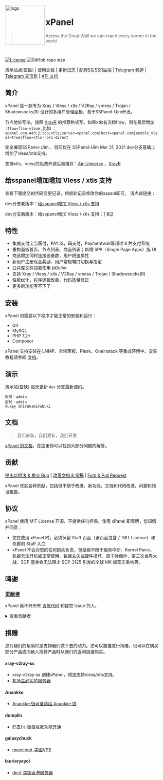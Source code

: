 <img src="https://cdn.jsdelivr.net/npm/skx@0.1.3/img/uim-logo-round.png" alt="logo" width="130" height="130" align="left" />

<h1>xPanel</h1>

> Across the Great Wall we can reach every corner in the world

<br/>

[![License](https://img.shields.io/github/license/Anankke/SSPanel-Uim?style=flat-square)](https://github.com/xray-v2ray-ss/xPanel/blob/master/LICENSE)
![GitHub repo size](https://img.shields.io/github/repo-size/anankke/sspanel-uim?style=flat-square&color=328657)

演示站点(暂缺) | [使用文档](https://wiki.sspanel.host) | [更新日志](https://github.com/xray-v2ray-ss/xPanel/releases) | [配套SS/SSR后端](https://github.com/Anankke/shadowsocks-mod) | [Telegram 频道](https://t.me/XrayPanel) | [Telegram 交流群](https://t.me/xPanelChat) | [API 文档](https://marcosteam.gitbook.io/sspanel-api/)

## 简介

xPanel 是一款专为 Xray / Vless / xtls / V2Ray / vmess / Trojan / Shadowsocks(R) 设计的多用户管理面板，基于SSPanel-Uim开发。

节点地址写法，按照 [XrayR](https://github.com/XrayR-project/XrayR) 的推荐格式写。如果xtls有流控flow，则在最后增加: 
`|flow=flow-vlaue`  ,比如 ：
`xpanel.com;443;2;tcp;xtls;server=xpanel.com|host=xpanel.com|enable_vless=true|flow=xtls-rprx-direct` 

完全兼容SSPanel-Uim ，目前仅在 SSPanel-Uim  Mar 31, 2021 dev分支基础上增加了vless/xtls支持。

支持xtls、vless的免费开源后端推荐：[Air-Universe](https://github.com/crossfw/Air-Universe/) 、[XrayR](https://github.com/XrayR-project/XrayR)

## 给sspanel增加增加 Vless / xtls 支持
查看下面提交的代码变更记录，根据此记录修改你的sspanl即可。
请点此链接：

dev分支老版本：[给sspanel增加 Vless / xtls 支持](https://github.com/xray-v2ray-ss/xPanel/commit/d874b56c758c931bc68f5867117c0f4c79e50ae2) 

dev分支新版本：给sspanel增加 Vless / xtls 支持：[1](https://github.com/xray-v2ray-ss/xPanel/commit/04afae4de5858f96deed3f49b8a401d7c111d97e) 和[2](https://github.com/xray-v2ray-ss/xPanel/commit/0bc8c02a1023731c462b106af79bb3e609990180)

## 特性

- 集成支付宝当面付，PAYJS，码支付，Paymentwall等超过 8 种支付系统
- 重构面板首页、节点列表、商品列表；新增 SPA（Single Page Apps）版 UI
- 商品增加同时连接设备数，用户限速属性
- 新用户注册现金奖励、用户常规端口切换与指定
- 公共库文件加载使用 jsDelivr
- 支持  Xray / Vless / xtls / V2Ray / vmess / Trojan / Shadowsocks(R)
- 性能优化，程序逻辑改善，代码质量修正
- 更多新功能写不下了

## 安装

xPanel 的需要以下程序才能正常的安装和运行：

- Git
- MySQL
- PHP 7.2+
- Composer

xPanel 支持安装在 LNMP、宝塔面板、Plesk、Oneinstack 等集成环境中。安装教程请参阅 [文档](https://wiki.sspanel.host)。

## 演示

演示站(空缺) 每天更新 `dev` 分支最新源码。

```
账号：admin
密码：admin
mukey ShirakamiFubuki
```

## 文档

> 我们安装，我们更新，我们开发

[xPanel 的文档](https://wiki.sspanel.host)，在这里你可以找到大部分问题的解答。

## 贡献

[提出新想法 & 提交 Bug](https://github.com/xray-v2ray-ss/xPanel/issues/new) | [改善文档 & 投稿](https://github.com/xray-v2ray-ss/xPanel/Wiki) | [Fork & Pull Request](https://github.com/xray-v2ray-ss/xPanel/fork)

xPanel 欢迎各种贡献，包括但不限于改进，新功能，文档和代码改进，问题和错误报告。

## 协议

xPanel 使用 MIT License 开源、不提供任何担保。使用 xPanel 即表明，您知情并同意：

- 您在使用 xPanel 时，必须保留 Staff 页面（该页面包含了 MIT License）和页脚的 Staff 入口
- xPanel 不会对您的任何损失负责，包括但不限于服务中断、Kernel Panic、机器无法开机或正常使用、数据丢失或硬件损坏、原子弹爆炸、第三次世界大战、SCP 基金会无法阻止 SCP-3125 引发的全球 MK 级现实重构等。


## 鸣谢

### [贡献者](https://github.com/xray-v2ray-ss/xPanel/graphs/contributors)

xPanel 离不开所有 [贡献代码](https://github.com/xray-v2ray-ss/xPanel/graphs/contributors) 和提交 Issue 的人。

<details>
<summary>查看贡献者</summary>

[**xray-v2ray-ss**](https://github.com/xray-v2ray-ss)

- 面板现 **维护者**

[**Anankke**](https://github.com/Anankke) 、 [**dumplin**](https://github.com/dumplin233)

- 面板 **原作者**

- 码支付对接 + 码支付当面付二合一
- 邀请链接
- 商品增加限速和限制 ip 属性
- 多端口订阅

[**RinSAMA**](https://github.com/mxihan)

- 整理分类 config.php
- 美观性调整

[**miku**](https://github.com/xcxnig)

- 美观和性能优化

[**Tony Zou**](https://github.com/ZJY2003)

- 为公告增加群发邮件功能
- 节点负载情况显示&用户账户过期在首页弹窗提醒
- 增加返利列表

[**Indexyz**](https://github.com/Indexyz)

- 为面板增加 V2Ray 功能

[**NeverBehave**](https://github.com/NeverBehave)

- 添加 Telegram OAuth

[**CGDF**](https://github.com/TheCGDF)

- 用户列表分页加载

[**laurieryayoi**](https://github.com/laurieryayoi)

- 重做美化UI（~~援交~~圆角化）
- 重写节点列表，支持分级显示所有级别节点

[**Sukka**](https://github.com/SukkaW)

- 单元测试
- 全站 JavaScript 重写
- 新版 Wiki 的搭建和维护

[**GeekQu**](https://github.com/GeekQu)

- 面板 Bug 修复与维护

[**M1Screw**](https://github.com/M1Screw)

- Wiki 维护与重写部分安装教程
- 面板 Bug 修复与维护
- 前端公共库版本更新

</details>

## 捐赠

您对我们的帮助将是支持我们做下去的动力。您可以直接进行捐赠，也可以在购买部分产品或向他人推荐产品时从我们的返利链接购买。

#### xray-v2ray-ss

- xray-v2ray-ss 创建xPanel，增加支持vless/xtls支持。
- [机场主必买的服务器](https://nbhosts.com/aff.php?aff=151)

#### Anankke

- [Anankke 很可爱请给 Anankke 钱](https://t.me/anankke/7)

#### dumplin

- [码支付-微信收款功能开通](https://codepay.fateqq.com/i/39756)

#### galaxychuck

- [moecloud-美國VPS](https://lite.moe/aff.php?aff=56)

#### laurieryayoi

- [dmit-美国香港服务器](https://www.dmit.io/aff.php?aff=912)

